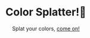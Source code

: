 <div align="center">
  <h1> Color Splatter!🎨</h1>
  <p> Splat your colors, <a href="https://color-splatter.netlify.app">come on!</a> </p>
</div>

